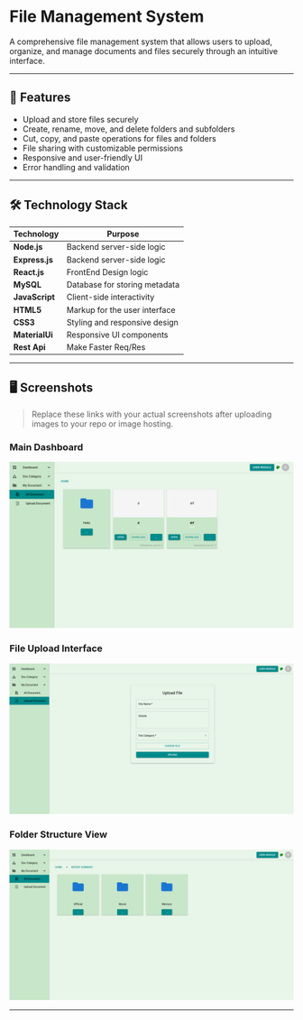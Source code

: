 # File Management System

A comprehensive file management system that allows users to upload, organize, and manage documents and files securely through an intuitive interface.

---

## 🚀 Features

- Upload and store files securely
- Create, rename, move, and delete folders and subfolders
- Cut, copy, and paste operations for files and folders
- File sharing with customizable permissions
- Responsive and user-friendly UI
- Error handling and validation

---

## 🛠️ Technology Stack

| Technology | Purpose                       |
|------------|------------------------------|
| **Node.js**       | Backend server-side logic      |
| **Express.js**       | Backend server-side logic      |
| **React.js**       | FrontEnd Design logic      |
| **MySQL**     | Database for storing metadata  |
| **JavaScript**| Client-side interactivity       |
| **HTML5**     | Markup for the user interface  |
| **CSS3**      | Styling and responsive design  |
| **MaterialUi**    | Responsive UI components       |
| **Rest Api** | Make Faster Req/Res |

---

## 🖥️ Screenshots

> Replace these links with your actual screenshots after uploading images to your repo or image hosting.

### Main Dashboard

![Dashboard Screenshot](https://raw.githubusercontent.com/Sultanomar0013/file_management/main/screenshots/dashboard.png)

### File Upload Interface

![File Upload Screenshot](https://raw.githubusercontent.com/Sultanomar0013/file_management/main/screenshots/upload.png)

### Folder Structure View

![Folder Structure Screenshot](https://raw.githubusercontent.com/Sultanomar0013/file_management/main/screenshots/folder_structure.png)

---
